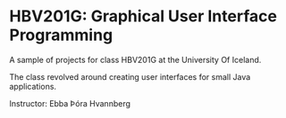 # HBV201G: Graphical User Interface Programming

A sample of projects for class HBV201G at the University Of Iceland.

The class revolved around creating user interfaces for small Java applications.

Instructor: Ebba Þóra Hvannberg